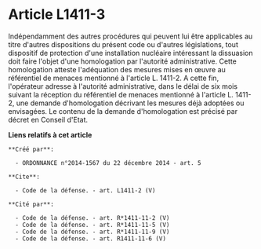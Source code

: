 # Article L1411-3

Indépendamment des autres procédures qui peuvent lui être applicables au titre d'autres dispositions du présent code ou
d'autres législations, tout dispositif de protection d'une installation nucléaire intéressant la dissuasion doit faire
l'objet d'une homologation par l'autorité administrative. Cette homologation atteste l'adéquation des mesures mises en œuvre
au référentiel de menaces mentionné à l'article L. 1411-2. A cette fin, l'opérateur adresse à l'autorité administrative, dans
le délai de six mois suivant la réception du référentiel de menaces mentionné à l'article L. 1411-2, une demande
d'homologation décrivant les mesures déjà adoptées ou envisagées. Le contenu de la demande d'homologation est précisé par
décret en Conseil d'Etat.

**Liens relatifs à cet article**

	**Créé par**:

	  - ORDONNANCE n°2014-1567 du 22 décembre 2014 - art. 5

	**Cite**:

	  - Code de la défense. - art. L1411-2 (V)

	**Cité par**:

	  - Code de la défense. - art. R*1411-11-2 (V)
	  - Code de la défense. - art. R*1411-11-5 (V)
	  - Code de la défense. - art. R*1411-11-9 (V)
	  - Code de la défense. - art. R1411-11-6 (V)
